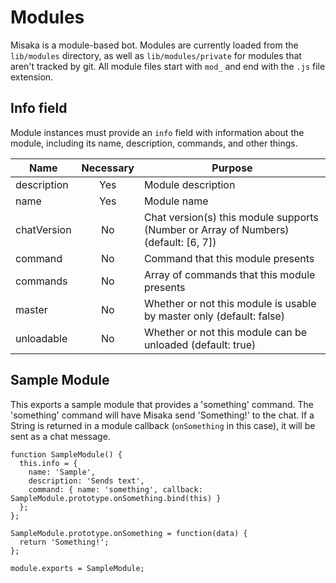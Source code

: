 Modules
=======

Misaka is a module-based bot. Modules are currently loaded from
the `lib/modules` directory, as well as `lib/modules/private` for
modules that aren't tracked by git. All module files start with
`mod_` and end with the `.js` file extension.


Info field
----------

Module instances must provide an `info` field with information
about the module, including its name, description, commands, and
other things.

Name        | Necessary | Purpose
----------- | :-------: | -----------------------------------------------------------------------------------
description | Yes       | Module description 
name        | Yes       | Module name
chatVersion | No        | Chat version(s) this module supports (Number or Array of Numbers) (default: [6, 7])
command     | No        | Command that this module presents
commands    | No        | Array of commands that this module presents
master      | No        | Whether or not this module is usable by master only (default: false)
unloadable  | No        | Whether or not this module can be unloaded (default: true)


Sample Module
-------------

This exports a sample module that provides a 'something' command.
The 'something' command will have Misaka send 'Something!' to the
chat. If a String is returned in a module callback (`onSomething`
in this case), it will be sent as a chat message.

```
function SampleModule() {
  this.info = {
    name: 'Sample',
    description: 'Sends text',
    command: { name: 'something', callback: SampleModule.prototype.onSomething.bind(this) }
  };
};

SampleModule.prototype.onSomething = function(data) {
  return 'Something!';
};

module.exports = SampleModule;
```

